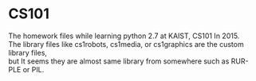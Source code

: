 # CS101
The homework files while learning python 2.7 at KAIST, CS101 In 2015.<br>
The library files like cs1robots, cs1media, or cs1graphics are the custom library files,<br>
but It seems they are almost same library from somewhere such as RUR-PLE or PIL.<br>
